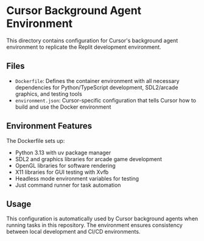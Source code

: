 # Cursor Background Agent Environment

This directory contains configuration for Cursor's background agent environment to replicate the Replit development environment.

## Files

- `Dockerfile`: Defines the container environment with all necessary dependencies for Python/TypeScript development, SDL2/arcade graphics, and testing tools
- `environment.json`: Cursor-specific configuration that tells Cursor how to build and use the Docker environment

## Environment Features

The Dockerfile sets up:
- Python 3.13 with uv package manager
- SDL2 and graphics libraries for arcade game development  
- OpenGL libraries for software rendering
- X11 libraries for GUI testing with Xvfb
- Headless mode environment variables for testing
- Just command runner for task automation

## Usage

This configuration is automatically used by Cursor background agents when running tasks in this repository. The environment ensures consistency between local development and CI/CD environments.